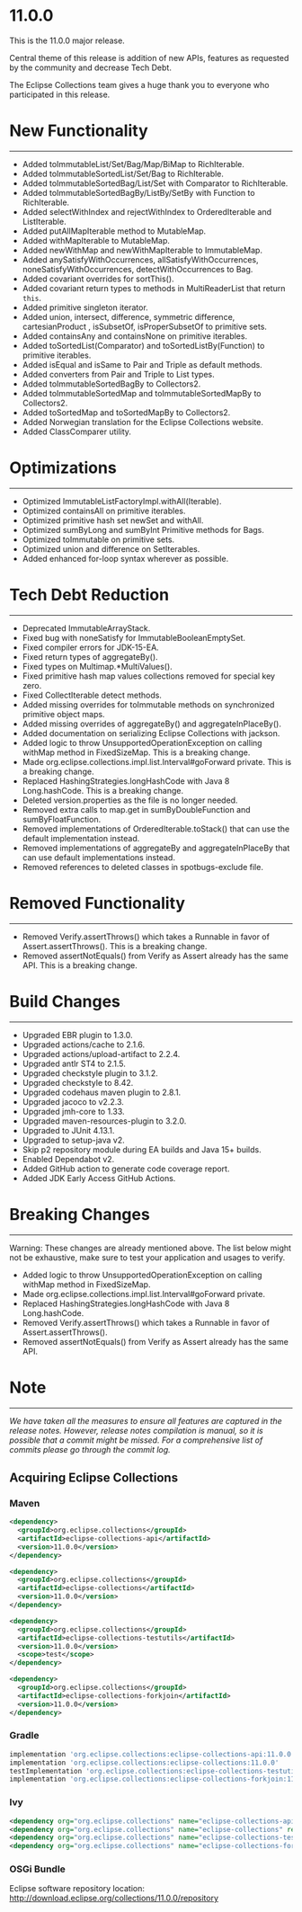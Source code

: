 11.0.0
====================

This is the 11.0.0 major release.

Central theme of this release is addition of new APIs, features as requested by the community and decrease Tech Debt.

The Eclipse Collections team gives a huge thank you to everyone who participated in this release.

# New Functionality
-----------------
* Added toImmutableList/Set/Bag/Map/BiMap to RichIterable.
* Added toImmutableSortedList/Set/Bag to RichIterable.
* Added toImmutableSortedBag/List/Set with Comparator to RichIterable. 
* Added toImmutableSortedBagBy/ListBy/SetBy with Function to RichIterable.
* Added selectWithIndex and rejectWithIndex to OrderedIterable and ListIterable.
* Added putAllMapIterable method to MutableMap.
* Added withMapIterable to MutableMap.
* Added newWithMap and newWithMapIterable to ImmutableMap.
* Added anySatisfyWithOccurrences, allSatisfyWithOccurrences, noneSatisfyWithOccurrences, detectWithOccurrences to Bag.
* Added covariant overrides for sortThis().
* Added covariant return types to methods in MultiReaderList that return `this`.
* Added primitive singleton iterator.
* Added union, intersect, difference, symmetric difference, cartesianProduct , isSubsetOf, isProperSubsetOf to primitive sets.
* Added containsAny and containsNone on primitive iterables.
* Added toSortedList(Comparator) and toSortedListBy(Function) to primitive iterables.
* Added isEqual and isSame to Pair and Triple as default methods.
* Added converters from Pair and Triple to List types.
* Added toImmutableSortedBagBy to Collectors2.
* Added toImmutableSortedMap and toImmutableSortedMapBy to Collectors2.
* Added toSortedMap and toSortedMapBy to Collectors2.
* Added Norwegian translation for the Eclipse Collections website.
* Added ClassComparer utility. 

# Optimizations
----------------------
* Optimized ImmutableListFactoryImpl.withAll(Iterable).
* Optimized containsAll on primitive iterables.
* Optimized primitive hash set newSet and withAll.
* Optimized sumByLong and sumByInt Primitive methods for Bags.
* Optimized toImmutable on primitive sets.
* Optimized union and difference on SetIterables.
* Added enhanced for-loop syntax wherever as possible.

# Tech Debt Reduction
---------------------
* Deprecated  ImmutableArrayStack.
* Fixed bug with noneSatisfy for ImmutableBooleanEmptySet.
* Fixed compiler errors for JDK-15-EA.
* Fixed return types of aggregateBy().
* Fixed types on Multimap.*MultiValues().
* Fixed primitive hash map values collections removed  for special key zero.
* Fixed CollectIterable detect methods.
* Added missing overrides for toImmutable methods on synchronized primitive object maps.
* Added missing overrides of aggregateBy() and aggregateInPlaceBy().
* Added documentation on serializing Eclipse Collections with jackson.
* Added logic to throw UnsupportedOperationException on calling withMap method in FixedSizeMap. This is a breaking change.
* Made org.eclipse.collections.impl.list.Interval#goForward private. This is a breaking change.
* Replaced HashingStrategies.longHashCode with Java 8 Long.hashCode. This is a breaking change.
* Deleted version.properties as the file is no longer needed.
* Removed extra calls to map.get in sumByDoubleFunction and sumByFloatFunction.
* Removed implementations of OrderedIterable.toStack() that can use the default implementation instead.
* Removed implementations of aggregateBy and aggregateInPlaceBy that can use default implementations instead.
* Removed references to deleted classes in spotbugs-exclude file.

# Removed Functionality
--------------------------
* Removed Verify.assertThrows() which takes a Runnable in favor of Assert.assertThrows(). This is a breaking change.
* Removed assertNotEquals() from Verify as Assert already has the same API. This is a breaking change.

# Build Changes
-----------------
* Upgraded EBR plugin to 1.3.0.
* Upgraded actions/cache to 2.1.6.
* Upgraded actions/upload-artifact to 2.2.4.
* Upgraded antlr ST4 to 2.1.5.
* Upgraded checkstyle plugin to 3.1.2.
* Upgraded checkstyle to 8.42.
* Upgraded codehaus maven plugin to 2.8.1.
* Upgraded jacoco to v2.2.3.
* Upgraded jmh-core to 1.33.
* Upgraded maven-resources-plugin to 3.2.0.
* Upgraded to JUnit 4.13.1.
* Upgraded to setup-java v2.
* Skip p2 repository module during EA builds and Java 15+ builds.
* Enabled Dependabot v2.
* Added GitHub action to generate code coverage report.
* Added JDK Early Access GitHub Actions.

# Breaking Changes
-------------------------
Warning: These changes are already mentioned above. The list below might not be exhaustive, make sure to test your application and usages to verify.

* Added logic to throw UnsupportedOperationException on calling withMap method in FixedSizeMap.
* Made org.eclipse.collections.impl.list.Interval#goForward private.
* Replaced HashingStrategies.longHashCode with Java 8 Long.hashCode.
* Removed Verify.assertThrows() which takes a Runnable in favor of Assert.assertThrows().
* Removed assertNotEquals() from Verify as Assert already has the same API.

# Note
-------
_We have taken all the measures to ensure all features are captured in the release notes. 
However, release notes compilation is manual, so it is possible that a commit might be missed. 
For a comprehensive list of commits please go through the commit log._

Acquiring Eclipse Collections
-----------------------------

### Maven

```xml
<dependency>
  <groupId>org.eclipse.collections</groupId>
  <artifactId>eclipse-collections-api</artifactId>
  <version>11.0.0</version>
</dependency>

<dependency>
  <groupId>org.eclipse.collections</groupId>
  <artifactId>eclipse-collections</artifactId>
  <version>11.0.0</version>
</dependency>

<dependency>
  <groupId>org.eclipse.collections</groupId>
  <artifactId>eclipse-collections-testutils</artifactId>
  <version>11.0.0</version>
  <scope>test</scope>
</dependency>

<dependency>
  <groupId>org.eclipse.collections</groupId>
  <artifactId>eclipse-collections-forkjoin</artifactId>
  <version>11.0.0</version>
</dependency>
```

### Gradle

```groovy
implementation 'org.eclipse.collections:eclipse-collections-api:11.0.0'
implementation 'org.eclipse.collections:eclipse-collections:11.0.0'
testImplementation 'org.eclipse.collections:eclipse-collections-testutils:11.0.0'
implementation 'org.eclipse.collections:eclipse-collections-forkjoin:11.0.0'
```

### Ivy

```xml
<dependency org="org.eclipse.collections" name="eclipse-collections-api" rev="11.0.0" />
<dependency org="org.eclipse.collections" name="eclipse-collections" rev="11.0.0" />
<dependency org="org.eclipse.collections" name="eclipse-collections-testutils" rev="11.0.0" />
<dependency org="org.eclipse.collections" name="eclipse-collections-forkjoin" rev="11.0.0"/>
```

### OSGi Bundle

Eclipse software repository location: http://download.eclipse.org/collections/11.0.0/repository
